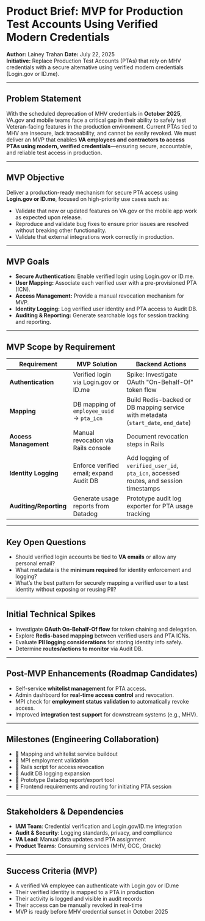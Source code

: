 # Product Brief: MVP for Production Test Accounts Using Verified Modern Credentials

**Author:** Lainey Trahan
**Date:** July 22, 2025  
**Initiative:** Replace Production Test Accounts (PTAs) that rely on MHV credentials with a secure alternative using verified modern credentials (Login.gov or ID.me).

---

## Problem Statement

With the scheduled deprecation of MHV credentials in **October 2025**, VA.gov and mobile teams face a critical gap in their ability to safely test Veteran-facing features in the production environment. Current PTAs tied to MHV are insecure, lack traceability, and cannot be easily revoked. We must deliver an MVP that enables **VA employees and contractors to access PTAs using modern, verified credentials**—ensuring secure, accountable, and reliable test access in production.

---

## MVP Objective

Deliver a production-ready mechanism for secure PTA access using **Login.gov or ID.me**, focused on high-priority use cases such as:

- Validate that new or updated features on VA.gov or the mobile app work as expected upon release.
- Reproduce and validate bug fixes to ensure prior issues are resolved without breaking other functionality.
- Validate that external integrations work correctly in production.

---

## MVP Goals

- **Secure Authentication:** Enable verified login using Login.gov or ID.me.  
- **User Mapping:** Associate each verified user with a pre-provisioned PTA (ICN).  
- **Access Management:** Provide a manual revocation mechanism for MVP.  
- **Identity Logging:** Log verified user identity and PTA access to Audit DB.  
- **Auditing & Reporting:** Generate searchable logs for session tracking and reporting.

---

## MVP Scope by Requirement

| **Requirement**       | **MVP Solution**                                  | **Backend Actions**                                                                 |
|-----------------------|---------------------------------------------------|--------------------------------------------------------------------------------------|
| **Authentication**    | Verified login via Login.gov or ID.me             | Spike: Investigate OAuth "On-Behalf-Of" token flow                                  |
| **Mapping**           | DB mapping of `employee_uuid` → `pta_icn`         | Build Redis-backed or DB mapping service with metadata (`start_date`, `end_date`)   |
| **Access Management** | Manual revocation via Rails console               | Document revocation steps in Rails                                                  |
| **Identity Logging**  | Enforce verified email; expand Audit DB           | Add logging of `verified_user_id`, `pta_icn`, accessed routes, and session timestamps |
| **Auditing/Reporting**| Generate usage reports from Datadog               | Prototype audit log exporter for PTA usage tracking                                 |

---

## Key Open Questions

- Should verified login accounts be tied to **VA emails** or allow any personal email?
- What metadata is the **minimum required** for identity enforcement and logging?
- What’s the best pattern for securely mapping a verified user to a test identity without exposing or reusing PII?

---

## Initial Technical Spikes

- Investigate **OAuth On-Behalf-Of flow** for token chaining and delegation.
- Explore **Redis-based mapping** between verified users and PTA ICNs.
- Evaluate **PII logging considerations** for storing identity info safely.
- Determine **routes/actions to monitor** via Audit DB.

---

## Post-MVP Enhancements (Roadmap Candidates)

- Self-service **whitelist management** for PTA access.
- Admin dashboard for **real-time access control** and revocation.
- MPI check for **employment status validation** to automatically revoke access.
- Improved **integration test support** for downstream systems (e.g., MHV).

---

## Milestones (Engineering Collaboration)

- 🔲 Mapping and whitelist service buildout  
- 🔲 MPI employment validation  
- 🔲 Rails script for access revocation  
- 🔲 Audit DB logging expansion  
- 🔲 Prototype Datadog report/export tool  
- 🔲 Frontend requirements and routing for initiating PTA session

---

## Stakeholders & Dependencies

- **IAM Team**: Credential verification and Login.gov/ID.me integration  
- **Audit & Security**: Logging standards, privacy, and compliance  
- **VA Lead**: Manual data updates and PTA assignment  
- **Product Teams**: Consuming services (MHV, OCC, Oracle)  

---

## Success Criteria (MVP)

- A verified VA employee can authenticate with Login.gov or ID.me  
- Their verified identity is mapped to a PTA in production  
- Their activity is logged and visible in audit records  
- Their access can be manually revoked in real-time  
- MVP is ready before MHV credential sunset in October 2025
```
